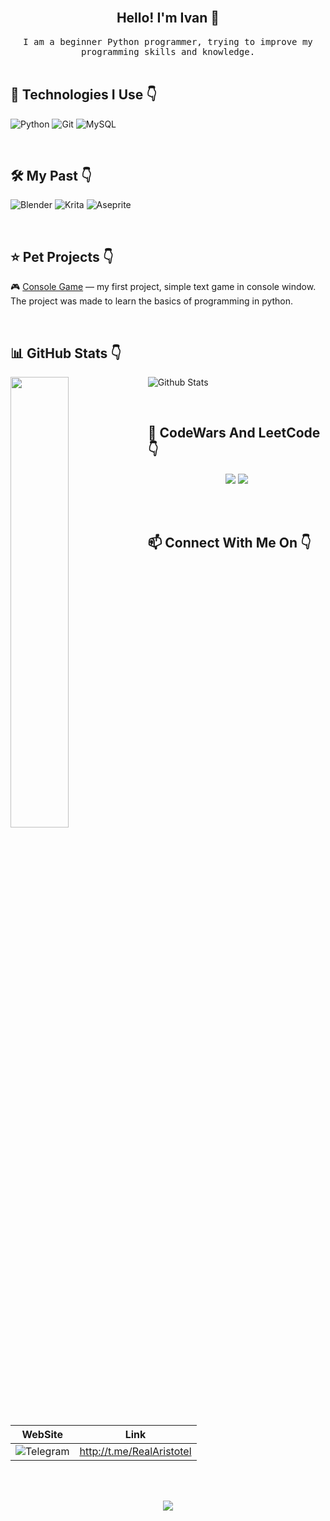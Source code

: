 <br/>
<h2 align="center"> Hello! I'm Ivan 👋</h1>
<p align="center">
<samp> I am a beginner Python programmer, trying to improve my programming skills and knowledge.</samp>

<br/>
<br/>

<h2> 🚀 Technologies I Use 👇</h3>

![Python](https://img.shields.io/badge/python-3670A0?style=for-the-badge&logo=python&logoColor=ffdd54)
![Git](https://img.shields.io/badge/git-%23F05033.svg?style=for-the-badge&logo=git&logoColor=white)
![MySQL](https://img.shields.io/badge/mysql-4479A1.svg?style=for-the-badge&logo=mysql&logoColor=white)

<br/>

<h2> 🛠️ My Past 👇</h3>

![Blender](https://img.shields.io/badge/blender-%23F5792A.svg?style=for-the-badge&logo=blender&logoColor=white)
![Krita](https://img.shields.io/badge/Krita-203759?style=for-the-badge&logo=krita&logoColor=EEF37B)
![Aseprite](https://img.shields.io/badge/Aseprite-FFFFFF?style=for-the-badge&logo=Aseprite&logoColor=#7D929E)

<br/>

<h2> ⭐️ Pet Projects 👇</h3>

  🎮 [Console Game](https://github.com/kondak12/console-game) — my first project, simple text game in console window. The project was made to learn the basics of programming in python.

<br/>

<h2> 📊 GitHub Stats 👇</h2> 
<a href="https://github.com/kondak12/github-readme-stats"><img align="left" width="43%" src="https://github-readme-stats.vercel.app/api/top-langs/?username=kondak12&layout=compact&theme=kondak12" /></a>

![Github Stats](https://github-readme-stats.vercel.app/api?username=kondak12&count_private=true&show_icons=true&include_all_commits=true)

<br/>

<h2> 🧠 CodeWars And LeetCode 👇</h2> 

<p align="center">
    <img src=https://leetcard.jacoblin.cool/Arrristotel>
    <img src=https://github.r2v.ch/codewars?user=Arrristotel&stroke=%23BB432C&hide_clan=true>
</p>

<br/>
<br/>
 
<p align="center">
<h2> 📫 Connect With Me On 👇</h2>


| WebSite | Link |
|---|---|
|  ![Telegram](https://img.shields.io/badge/Telegram-2CA5E0?style=for-the-badge&logo=telegram&logoColor=white)  |  http://t.me/RealAristotel  |

<br/>
<br/>

<p align="center">
  <img src="https://capsule-render.vercel.app/api?type=waving&color=gradient&height=100&section=footer&width=100"/>
</p>
